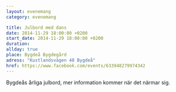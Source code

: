 ```yaml
---
layout: evenemang
category: evenemang

title: Julbord med dans
date: 2014-11-29 18:00:00 +0200
start_date: 2014-11-29 18:00:00 +0200
duration: 
allday: true
place: Bygdeå Bygdegård
adress: "Kustlandsvägen 48 Bygdeå"
href: https://www.facebook.com/events/633948279974342
---
```


Bygdeås årliga julbord, mer information kommer när det närmar sig.